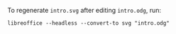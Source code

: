 To regenerate `intro.svg` after editing `intro.odg`, run:

    libreoffice --headless --convert-to svg "intro.odg"
